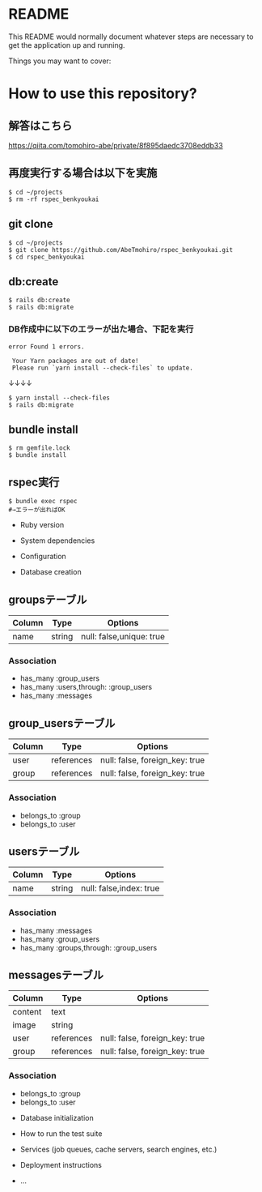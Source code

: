 # README

This README would normally document whatever steps are necessary to get the
application up and running.

Things you may want to cover:

# How to use this repository?
## 解答はこちら
https://qiita.com/tomohiro-abe/private/8f895daedc3708eddb33

## 再度実行する場合は以下を実施
```
$ cd ~/projects
$ rm -rf rspec_benkyoukai
```
## git clone
```
$ cd ~/projects
$ git clone https://github.com/AbeTmohiro/rspec_benkyoukai.git
$ cd rspec_benkyoukai
```
## db:create
```
$ rails db:create
$ rails db:migrate
```
### DB作成中に以下のエラーが出た場合、下記を実行
```
error Found 1 errors.     

 Your Yarn packages are out of date!
 Please run `yarn install --check-files` to update.
```

↓↓↓↓
```
$ yarn install --check-files
$ rails db:migrate
```
## bundle install
```
$ rm gemfile.lock
$ bundle install
```

## rspec実行
```
$ bundle exec rspec
#→エラーが出ればOK
```

* Ruby version

* System dependencies

* Configuration

* Database creation
## groupsテーブル
|Column|Type|Options|
|------|----|-------|
|name|string|null: false,unique: true|

### Association
- has_many :group_users
- has_many :users,through: :group_users
- has_many :messages

## group_usersテーブル

|Column|Type|Options|
|------|----|-------|
|user|references|null: false, foreign_key: true|
|group|references|null: false, foreign_key: true|

### Association
- belongs_to :group
- belongs_to :user

## usersテーブル
|Column|Type|Options|
|------|----|-------|
|name|string|null: false,index: true|

### Association
- has_many :messages
- has_many :group_users
- has_many :groups,through: :group_users

## messagesテーブル
|Column|Type|Options|
|------|----|-------|
|content|text|
|image|string|
|user|references|null: false, foreign_key: true|
|group|references|null: false, foreign_key: true|

### Association
- belongs_to :group
- belongs_to :user

* Database initialization

* How to run the test suite

* Services (job queues, cache servers, search engines, etc.)

* Deployment instructions

* ...
